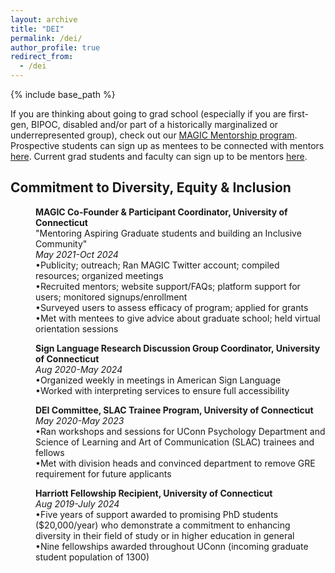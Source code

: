 ```yaml
---
layout: archive
title: "DEI"
permalink: /dei/
author_profile: true
redirect_from:
  - /dei
---
```


{% include base_path %}

If you are thinking about going to grad school (especially if you are first-gen, BIPOC, disabled and/or part of a historically marginalized or underrepresented group), check out our [MAGIC Mentorship program](https://magic.initiative.uconn.edu/). Prospective students can sign up as mentees to be connected with mentors [here](https://magic.initiative.uconn.edu/mentee-sign-up/). Current grad students and faculty can sign up to be mentors [here](https://magic.initiative.uconn.edu/mentor-sign-up/).

## Commitment to Diversity, Equity & Inclusion

<p style="margin-left: 40px"><b>MAGIC Co-Founder & Participant Coordinator, University of Connecticut</b>
<br>"Mentoring Aspiring Graduate students and building an Inclusive Community" 
<br><i>May 2021-Oct 2024</i> 
<br>•Publicity; outreach; Ran MAGIC Twitter account; compiled resources; organized meetings
<br>•Recruited mentors; website support/FAQs; platform support for users; monitored signups/enrollment
<br>•Surveyed users to assess efficacy of program; applied for grants
<br>•Met with mentees to give advice about graduate school; held virtual orientation sessions</p>

<p style="margin-left: 40px"><b>Sign Language Research Discussion Group Coordinator, University of Connecticut</b> 
<br><i>Aug 2020-May 2024</i> 
<br>•Organized weekly in meetings in American Sign Language
<br>•Worked with interpreting services to ensure full accessibility</p>

<p style="margin-left: 40px"><b>DEI Committee, SLAC Trainee Program, University of Connecticut</b> 
<br><i>May 2020-May 2023</i>
<br>•Ran workshops and sessions for UConn Psychology Department and Science of Learning and Art of Communication (SLAC) trainees and fellows
<br>•Met with division heads and convinced department to remove GRE requirement for future applicants</p>

<p style="margin-left: 40px"><b>Harriott Fellowship Recipient, University of Connecticut</b> 
<br><i>Aug 2019-July 2024</i> 
<br>•Five years of support awarded to promising PhD students ($20,000/year) who demonstrate a commitment to enhancing diversity in their field of study or in higher education in general
<br>•Nine fellowships awarded throughout UConn (incoming graduate student population of 1300)</p>
